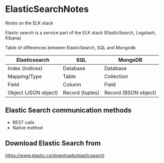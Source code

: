 # ElasticSearchNotes
Notes on the ELK stack

Elastic search is a service part of the ELK stack (ElasticSearch, Logstash, Kibana)

Table of differences between ElasticSearch, SQL and Mongodb

| Elasticsearch | SQL | MongoDB |
| ----------- | ----------- | -------- |
| Index (indices) | Database | Database | 
| Mapping/Type | Table | Collection | 
| Field | Column | Field |
| Object (JSON object) | Record (tuples) | Record (BSON object) |

## Elastic Search communication methods
* REST calls
* Native method

## Download Elastic Search from
https://www.elastic.co/downloads/elasticsearch
